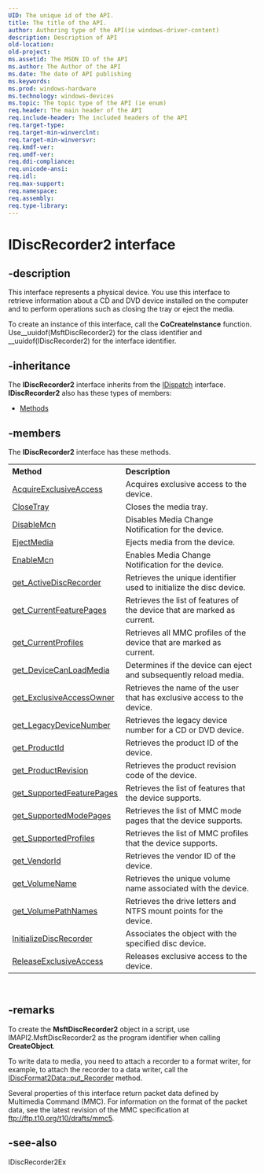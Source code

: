 ```yaml
---
UID: The unique id of the API.
title: The title of the API.
author: Authoring type of the API(ie windows-driver-content)
description: Description of API
old-location: 
old-project: 
ms.assetid: The MSDN ID of the API
ms.author: The Author of the API
ms.date: The date of API publishing
ms.keywords: 
ms.prod: windows-hardware
ms.technology: windows-devices
ms.topic: The topic type of the API (ie enum)
req.header: The main header of the API
req.include-header: The included headers of the API
req.target-type: 
req.target-min-winverclnt: 
req.target-min-winversvr: 
req.kmdf-ver: 
req.umdf-ver: 
req.ddi-compliance: 
req.unicode-ansi: 
req.idl: 
req.max-support: 
req.namespace: 
req.assembly: 
req.type-library: 
---
```


# IDiscRecorder2 interface


## -description


This interface represents a physical device. You use this interface to retrieve information about a CD and DVD device installed on the computer and to perform operations such as closing the tray or eject the media.

To create an instance of this interface, call the <b>CoCreateInstance</b> function. Use__uuidof(MsftDiscRecorder2) for the class identifier and __uuidof(IDiscRecorder2) for the interface identifier.


## -inheritance

The <b xmlns:loc="http://microsoft.com/wdcml/l10n">IDiscRecorder2</b> interface inherits from the <a href="ebbff4bc-36b2-4861-9efa-ffa45e013eb5">IDispatch</a> interface. <b>IDiscRecorder2</b> also has these types of members:
<ul>
<li><a href="https://docs.microsoft.com/">Methods</a></li>
</ul>

## -members

The <b>IDiscRecorder2</b> interface has these methods.
<table class="members" id="memberListMethods">
<tr>
<th align="left" width="37%">Method</th>
<th align="left" width="63%">Description</th>
</tr>
<tr data="declared;">
<td align="left" width="37%">
<a href="https://msdn.microsoft.com/58cb5efa-74bc-4444-aa05-be41a6c63b3a">AcquireExclusiveAccess</a>
</td>
<td align="left" width="63%">
Acquires exclusive access to the device.

</td>
</tr>
<tr data="declared;">
<td align="left" width="37%">
<a href="https://msdn.microsoft.com/0a30f3bb-68fc-45d5-826d-79ed9209f391">CloseTray</a>
</td>
<td align="left" width="63%">
Closes the media tray.

</td>
</tr>
<tr data="declared;">
<td align="left" width="37%">
<a href="https://msdn.microsoft.com/3111863e-64bf-467c-ac73-7a16c9aeb3df">DisableMcn</a>
</td>
<td align="left" width="63%">
Disables Media Change Notification for the device.

</td>
</tr>
<tr data="declared;">
<td align="left" width="37%">
<a href="https://msdn.microsoft.com/d8fc55d7-0840-4090-a653-eb38d3f37fac">EjectMedia</a>
</td>
<td align="left" width="63%">
Ejects media from the device.

</td>
</tr>
<tr data="declared;">
<td align="left" width="37%">
<a href="https://msdn.microsoft.com/ce848ba1-86b4-44cc-8f41-8b8eaba20521">EnableMcn</a>
</td>
<td align="left" width="63%">
Enables Media Change Notification for the device.

</td>
</tr>
<tr data="declared;">
<td align="left" width="37%">
<a href="https://msdn.microsoft.com/7fd3e13c-2853-417e-8478-46fa667c9f97">get_ActiveDiscRecorder</a>
</td>
<td align="left" width="63%">
Retrieves the unique identifier used to initialize the disc device.

</td>
</tr>
<tr data="declared;">
<td align="left" width="37%">
<a href="https://msdn.microsoft.com/27504cb3-5c78-4fcb-8d37-ce7e6ac2a006">get_CurrentFeaturePages</a>
</td>
<td align="left" width="63%">
Retrieves the list of features of the device that are marked as current.

</td>
</tr>
<tr data="declared;">
<td align="left" width="37%">
<a href="https://msdn.microsoft.com/dd8dd2fd-531b-4ed5-9a28-d6b24469e5e7">get_CurrentProfiles</a>
</td>
<td align="left" width="63%">
Retrieves all MMC profiles of the device that are marked as current.

</td>
</tr>
<tr data="declared;">
<td align="left" width="37%">
<a href="https://msdn.microsoft.com/aa6790aa-2999-4895-83fa-3967cb411741">get_DeviceCanLoadMedia</a>
</td>
<td align="left" width="63%">
Determines if the device can eject and subsequently reload media.

</td>
</tr>
<tr data="declared;">
<td align="left" width="37%">
<a href="https://msdn.microsoft.com/32577b35-235a-4186-8fb3-18e5555cb56f">get_ExclusiveAccessOwner</a>
</td>
<td align="left" width="63%">
Retrieves the name of the user that has exclusive access to the device.

</td>
</tr>
<tr data="declared;">
<td align="left" width="37%">
<a href="https://msdn.microsoft.com/14ec2007-3648-49b6-a96e-b682d592c2f1">get_LegacyDeviceNumber</a>
</td>
<td align="left" width="63%">
Retrieves  the legacy device number for a CD or DVD device.

</td>
</tr>
<tr data="declared;">
<td align="left" width="37%">
<a href="https://msdn.microsoft.com/1f0bfdd4-059f-40c0-9da1-fa842bd415de">get_ProductId</a>
</td>
<td align="left" width="63%">
Retrieves the product ID of  the device.

</td>
</tr>
<tr data="declared;">
<td align="left" width="37%">
<a href="https://msdn.microsoft.com/0d727937-8581-4001-96f2-f83795e1ee52">get_ProductRevision</a>
</td>
<td align="left" width="63%">
Retrieves the product revision code of the device.

</td>
</tr>
<tr data="declared;">
<td align="left" width="37%">
<a href="https://msdn.microsoft.com/e2764de1-85cc-4f04-951d-5cb70575ee9f">get_SupportedFeaturePages</a>
</td>
<td align="left" width="63%">
Retrieves the list of features that the device supports.

</td>
</tr>
<tr data="declared;">
<td align="left" width="37%">
<a href="https://msdn.microsoft.com/2a6fe1c3-7ce2-4877-93e6-de4ab87685a0">get_SupportedModePages</a>
</td>
<td align="left" width="63%">
Retrieves the list of MMC mode pages that the device supports.

</td>
</tr>
<tr data="declared;">
<td align="left" width="37%">
<a href="https://msdn.microsoft.com/7ee1b58b-0289-42e8-a23d-2600b9dd2e21">get_SupportedProfiles</a>
</td>
<td align="left" width="63%">
Retrieves the list of MMC profiles that the device supports.

</td>
</tr>
<tr data="declared;">
<td align="left" width="37%">
<a href="https://msdn.microsoft.com/a3e76907-1960-4c13-b6e4-9f5c86de38c6">get_VendorId</a>
</td>
<td align="left" width="63%">
Retrieves the vendor ID of the device.

</td>
</tr>
<tr data="declared;">
<td align="left" width="37%">
<a href="https://msdn.microsoft.com/953f291d-a1b8-4cad-8ddf-59e251de65f2">get_VolumeName</a>
</td>
<td align="left" width="63%">
Retrieves the unique volume name associated with the device.

</td>
</tr>
<tr data="declared;">
<td align="left" width="37%">
<a href="https://msdn.microsoft.com/6e07553f-0d90-4b7d-95f8-0fe02c348695">get_VolumePathNames</a>
</td>
<td align="left" width="63%">
Retrieves the drive letters and NTFS mount points for the device. 

</td>
</tr>
<tr data="declared;">
<td align="left" width="37%">
<a href="https://msdn.microsoft.com/19a647b3-ef39-4208-9dfc-e52242a88c6c">InitializeDiscRecorder</a>
</td>
<td align="left" width="63%">
Associates the object with the specified disc device.

</td>
</tr>
<tr data="declared;">
<td align="left" width="37%">
<a href="https://msdn.microsoft.com/940929d7-7940-448e-9554-3e3691772eb8">ReleaseExclusiveAccess</a>
</td>
<td align="left" width="63%">
Releases exclusive access to the device.

</td>
</tr>
</table> 


## -remarks



To create the <b>MsftDiscRecorder2</b> object in a script, use IMAPI2.MsftDiscRecorder2 as the program identifier when calling <b>CreateObject</b>.

To write data to media, you need to attach a recorder to a format writer, for example, to attach the recorder to a data writer, call the <a href="https://msdn.microsoft.com/d8d1f6ec-09cb-4144-b44c-970555451aee">IDiscFormat2Data::put_Recorder</a> method.

Several properties of this interface return packet data defined by Multimedia Command (MMC). For information on the format of the packet data, see the latest revision of the MMC specification at <a href="Http://go.microsoft.com/fwlink/p/?linkid=83843">ftp://ftp.t10.org/t10/drafts/mmc5</a>.  




## -see-also




IDiscRecorder2Ex
 

 

